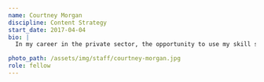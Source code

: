 ```yaml
---
name: Courtney Morgan
discipline: Content Strategy
start_date: 2017-04-04
bio: |
  In my career in the private sector, the opportunity to use my skill set to serve an entire community has not come along all that often. I love that the fellowship gives me the chance to do what I do best in order to help provide the City of Austin with long-lasting, innovative solutions to many major public challenges.

photo_path: /assets/img/staff/courtney-morgan.jpg
role: fellow
---
```

